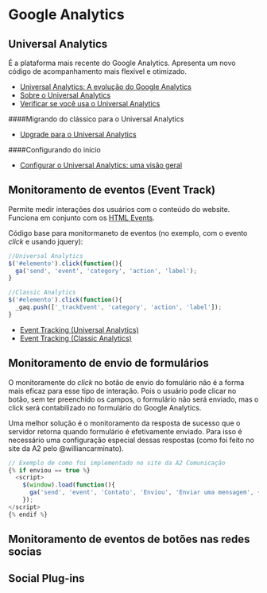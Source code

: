 # Google Analytics

## Universal Analytics

É a plataforma mais recente do Google Analytics. Apresenta um novo código de acompanhamento mais flexível e otimizado.

* [Universal Analytics: A evolução do Google Analytics](http://www.dp6.com.br/universal-analytics-a-evolucao-do-google-analytics/)
* [Sobre o Universal Analytics](https://support.google.com/analytics/answer/2790010?hl=pt-BR&ref_topic=6010376)
* [Verificar se você usa o Universal Analytics](https://support.google.com/analytics/answer/4457764?hl=pt-BR&ref_topic=6010376)

####Migrando do clássico para o Universal Analytics

* [Upgrade para o Universal Analytics](https://support.google.com/analytics/answer/3450662?hl=pt-BR&ref_topic=6010376)

####Configurando do início

* [Configurar o Universal Analytics: uma visão geral](https://support.google.com/analytics/answer/2817075?hl=pt-BR&ref_topic=6010376)

## Monitoramento de eventos (Event Track)
Permite medir interações dos usuários com o conteúdo do website.  <br/>
Funciona em conjunto com os [HTML Events](http://www.w3schools.com/tags/ref_eventattributes.asp).

Código base para monitormaneto de eventos (no exemplo, com o evento _click_ e usando jquery):

```javascript
//Universal Analytics
$('#elemento').click(function(){
  ga('send', 'event', 'category', 'action', 'label');
}
```
```javascript
//Classic Analytics
$('#elemento').click(function(){
  _gaq.push(['_trackEvent', 'category', 'action', 'label']);
}
```

* [Event Tracking (Universal Analytics)](https://developers.google.com/analytics/devguides/collection/analyticsjs/events?hl=pt-BR)
* [Event Tracking  (Classic Analytics)](https://developers.google.com/analytics/devguides/collection/gajs/eventTrackerGuide?hl=pt-BR)


## Monitoramento de envio de formulários

O monitoramente do _click_ no botão de envio do fomulário não é a forma mais eficaz para esse tipo de interação. Pois o usuário pode clicar no botão, sem ter preenchido os campos, o formulário não será enviado, mas o click será contabilizado no formulário do Google Analytics. 

Uma melhor solução é o monitoramento da resposta de sucesso que o servidor retorna quando formulário é efetivamente enviado. Para isso é necessário uma configuração especial dessas respostas (como foi feito no site da A2 pelo @williancarminato). 

```javascript
// Exemplo de como foi implementado no site da A2 Comunicação
{% if enviou == true %}
  <script>
    $(window).load(function(){
      ga('send', 'event', 'Contato', 'Enviou', 'Enviar uma mensagem', {'nonInteraction': 1});
    });
</script>
{% endif %}
```

## Monitoramento de eventos de botões nas redes socias

## Social Plug-ins 
